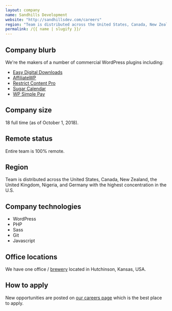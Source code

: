 ```yaml
---
layout: company
name: Sandhills Development
website: "http://sandhillsdev.com/careers"
region: "Team is distributed across the United States, Canada, New Zealand, the United Kingdom, Nigeria, and Germany with the highest concentration in the U.S."
permalink: /{{ name | slugify }}/
---
```


## Company blurb

We're the makers of a number of commercial WordPress plugins including:

- [Easy Digital Downloads](https://easydigitaldownloads.com)
- [AffiliateWP](https://affiliatewp.com)
- [Restrict Content Pro](https://restrictcontentpro.com)
- [Sugar Calendar](https://sugarcalendar.com)
- [WP Simple Pay](https://wpsimplepay.com)

## Company size

18 full time (as of October 1, 2018).

## Remote status

Entire team is 100% remote.

## Region

Team is distributed across the United States, Canada, New Zealand, the United Kingdom, Nigeria, and Germany with the highest concentration in the U.S.

## Company technologies

* WordPress
* PHP
* Sass
* Git
* Javascript

## Office locations

We have one office / [brewery](https://sandhillsbrewing.com/) located in Hutchinson, Kansas, USA.

## How to apply

New opportunities are posted on [our careers page](http://sandhillsdev.com/careers/) which is the best place to apply.